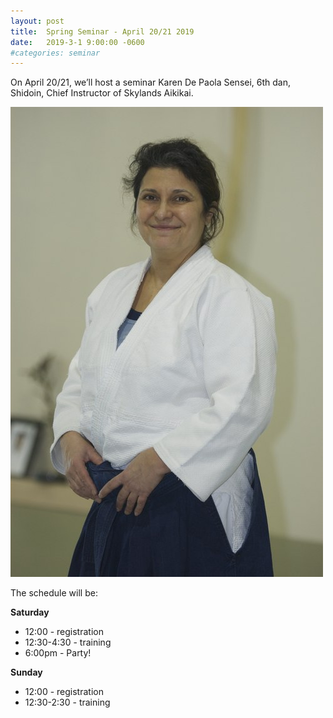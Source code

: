 ```yaml
---
layout: post
title:  Spring Seminar - April 20/21 2019
date:   2019-3-1 9:00:00 -0600
#categories: seminar
---
```


On April 20/21, we’ll host a seminar Karen De Paola Sensei, 6th dan, Shidoin, Chief Instructor of Skylands Aikikai.

![Karen image](/assets/img/seminar/2019-Spring/KarenD.jpg)

The schedule will be:

**Saturday**
  * 12:00 - registration
  * 12:30-4:30 - training
  * 6:00pm - Party!

**Sunday**
  * 12:00 - registration
  * 12:30-2:30 - training
